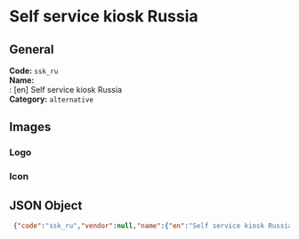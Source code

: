# Self service kiosk Russia 
## General 
**Code:** `ssk_ru`  
**Name:**  
:	[en] Self service kiosk Russia  
**Category:** `alternative`  
## Images 
### Logo 
### Icon 
## JSON Object 
```json
 {"code":"ssk_ru","vendor":null,"name":{"en":"Self service kiosk Russia"},"description":null,"countries":null,"category":"alternative"}```  
